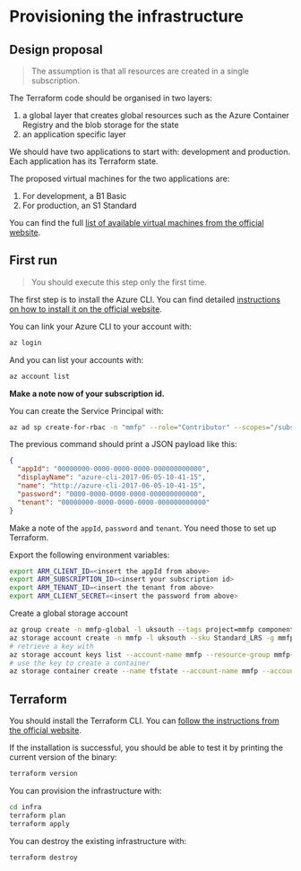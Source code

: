 # Provisioning the infrastructure

## Design proposal

> The assumption is that all resources are created in a single subscription.

The Terraform code should be organised in two layers:

1. a global layer that creates global resources such as the Azure Container Registry and the blob storage for the state
1. an application specific layer

We should have two applications to start with: development and production.
Each application has its Terraform state.

The proposed virtual machines for the two applications are:

1. For development, a B1 Basic
1. For production, an S1 Standard

You can find the full [list of available virtual machines from the official website](https://azure.microsoft.com/en-us/pricing/details/app-service/windows/).

## First run

> You should execute this step only the first time.

The first step is to install the Azure CLI. You can find detailed [instructions on how to install it on the official website](https://docs.microsoft.com/en-us/cli/azure/install-azure-cli?view=azure-cli-latest).

You can link your Azure CLI to your account with:

```bash
az login
```

And you can list your accounts with:

```bash
az account list
```

**Make a note now of your subscription id.**

You can create the Service Principal with:

```bash
az ad sp create-for-rbac -n "mmfp" --role="Contributor" --scopes="/subscriptions/SUBSCRIPTION_ID"
```

The previous command should print a JSON payload like this:

```json
{
  "appId": "00000000-0000-0000-0000-000000000000",
  "displayName": "azure-cli-2017-06-05-10-41-15",
  "name": "http://azure-cli-2017-06-05-10-41-15",
  "password": "0000-0000-0000-0000-000000000000",
  "tenant": "00000000-0000-0000-0000-000000000000"
}
```

Make a note of the `appId`, `password` and `tenant`. You need those to set up Terraform.

Export the following environment variables:

```bash
export ARM_CLIENT_ID=<insert the appId from above>
export ARM_SUBSCRIPTION_ID=<insert your subscription id>
export ARM_TENANT_ID=<insert the tenant from above>
export ARM_CLIENT_SECRET=<insert the password from above>
```

Create a global storage account

```bash
az group create -n mmfp-global -l uksouth --tags project=mmfp component=global
az storage account create -n mmfp -l uksouth --sku Standard_LRS -g mmfp-global
# retrieve a key with
az storage account keys list --account-name mmfp --resource-group mmfp-global --output table
# use the key to create a container
az storage container create --name tfstate --account-name mmfp --account-key <key1 or key2>
```

## Terraform

You should install the Terraform CLI. You can [follow the instructions from the official website](https://learn.hashicorp.com/terraform/getting-started/install.html).

If the installation is successful, you should be able to test it by printing the current version of the binary:

```bash
terraform version
```

You can provision the infrastructure with:

```bash
cd infra
terraform plan
terraform apply
```

You can destroy the existing infrastructure with:

```bash
terraform destroy
```